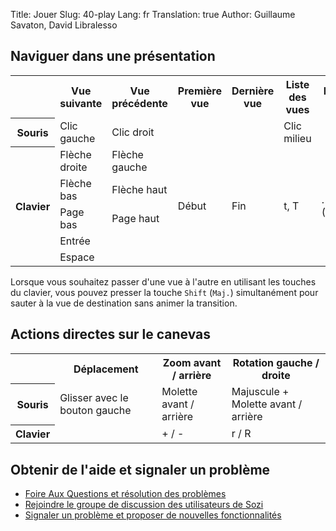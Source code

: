 Title: Jouer
Slug: 40-play
Lang: fr
Translation: true
Author: Guillaume Savaton, David Libralesso


Naviguer dans une présentation
-------------------------------

<table>
    <tr>
        <th></th>
        <th>Vue suivante</th>
        <th>Vue précédente</th>
        <th>Première vue</th>
        <th>Dernière vue</th>
        <th>Liste des vues</th>
        <th>Écran noir</th>
    </tr>
    <tr>
        <th>Souris</th>
        <td>Clic gauche</td>
        <td>Clic droit</td>
        <td></td>
        <td></td>
        <td>Clic milieu</td>
        <td></td>
    </tr>
    <tr>
        <th rowspan="5">Clavier</th>
        <td>Flèche droite</td>
        <td>Flèche gauche</td>
        <td rowspan="5">Début</td>
        <td rowspan="5">Fin</td>
        <td rowspan="5">t, T</td>
        <td rowspan="5">. (Point)</td>
    </tr>
    <tr>
        <td>Flèche bas</td>
        <td>Flèche haut</td>
    </tr>
    <tr>
        <td>Page bas</td>
        <td>Page haut</td>
    </tr>
    <tr>
        <td>Entrée</td>
        <td></td>
    </tr>
    <tr>
        <td>Espace</td>
        <td></td>
    </tr>
</table>

Lorsque vous souhaitez passer d'une vue à l'autre en utilisant les touches du clavier,
vous pouvez presser la touche `Shift` (`Maj.`) simultanément pour sauter à la vue
de destination sans animer la transition.

Actions directes sur le canevas
-------------------------------

<table>
    <tr>
        <th></th>
        <th>Déplacement</th>
        <th>Zoom avant / arrière</th>
        <th>Rotation gauche / droite</th>
    </tr>
    <tr>
        <th>Souris</th>
        <td>Glisser avec le bouton gauche</td>
        <td>Molette avant / arrière</td>
        <td>Majuscule + Molette avant / arrière</td>
    </tr>
    <tr>
        <th>Clavier</th>
        <td></td>
        <td>+ / -</td>
        <td>r / R</td>
    </tr>
</table>

Obtenir de l'aide et signaler un problème
-----------------------------------------

* [Foire Aux Questions et résolution des problèmes](|filename|faq.md)
* [Rejoindre le groupe de discussion des utilisateurs de Sozi](http://groups.google.com/group/sozi-users)
* [Signaler un problème et proposer de nouvelles fonctionnalités](http://github.com/senshu/Sozi/issues)
